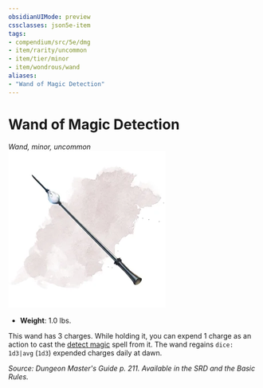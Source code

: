 ```yaml
---
obsidianUIMode: preview
cssclasses: json5e-item
tags:
- compendium/src/5e/dmg
- item/rarity/uncommon
- item/tier/minor
- item/wondrous/wand
aliases: 
- "Wand of Magic Detection"
---
```

# Wand of Magic Detection
*Wand, minor, uncommon*  
![](4-Resources/Compendium/items/img/wand-of-magic-detection.webp#right)  

- **Weight**: 1.0 lbs.

This wand has 3 charges. While holding it, you can expend 1 charge as an action to cast the [detect magic](4-Resources/Compendium/spells/detect-magic.md) spell from it. The wand regains `dice: 1d3|avg` (`1d3`) expended charges daily at dawn.

*Source: Dungeon Master's Guide p. 211. Available in the SRD and the Basic Rules.*